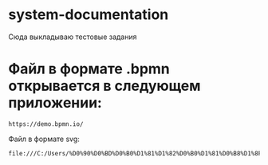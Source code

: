 # system-documentation

Сюда выкладываю тестовые задания

# Файл в формате .bpmn открывается в следующем приложении:
```
https://demo.bpmn.io/
```
Файл в формате svg:
```
file:///C:/Users/%D0%90%D0%BD%D0%B0%D1%81%D1%82%D0%B0%D1%81%D0%B8%D1%8F%20%D0%9A%D0%BD%D1%8F%D0%B7%D0%B5%D0%B2%D0%B0/Downloads/diagram.svg
```
